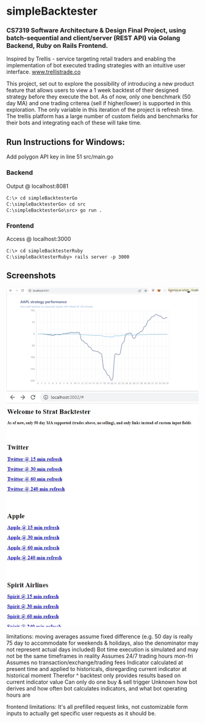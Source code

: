 # simpleBacktester
### CS7319 Software Architecture & Design Final Project, using batch-sequential and client/server (REST API) via Golang Backend, Ruby on Rails Frontend.

Inspired by Trellis - service targeting retail traders and enabling the implementation of bot executed trading strategies with an intuitive user interface. www.trellistrade.co

This project, set out to explore the possibility of introducing a new product feature that allows users to view a 1 week backtest of their designed strategy before they execute the bot. As of now, only one benchmark (50 day MA) and one trading criterea (sell if higher/lower) is supported in this exploration. The only variable in this iteration of the project is refresh time. The trellis platform has a large number of custom fields and benchmarks for their bots and integrating each of these will take time.

## Run Instructions for Windows:
Add polygon API key in line 51 src/main.go
### Backend
Output @ localhost:8081
```
C:\> cd simpleBacktesterGo
C:\simpleBacktesterGo> cd src
C:\simpleBacktesterGo\src> go run .
```
### Frontend
Access @ localhost:3000
```
C:\> cd simpleBacktesterRuby
C:\simpleBacktesterRuby> rails server -p 3000
```


## Screenshots
![Golang Response](./course_documents/Picture1.png)
![Ruby Response](./course_documents/Screenshot%202022-04-08%20123329.jpg)


limitations:
moving averages assume fixed difference (e.g. 50 day is really 75 day to accommodate for weekends & holidays, also the denominator may not represent actual days included)
Bot time execution is simulated and may not be the same timeframes in reality
Assumes 24/7 trading hours mon-fri
Assumes no transaction/exchange/trading fees
Indicator calculated at present time and applied to historicals, disregarding current indicator at historical moment
Therefor ^ backtest only provides results based on current indicator value
Can only do one buy & sell trigger
Unknown how bot derives and how often bot calculates indicators, and what bot operating hours are

frontend limitations:
It's all prefilled request links, not customizable form inputs to actually get specific user requests as it should be.
